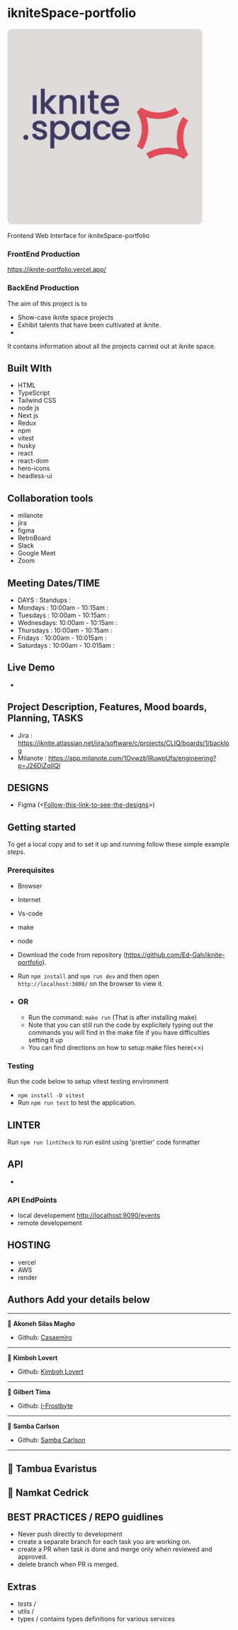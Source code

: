 # ikniteSpace-portfolio

![iknitelogo](/assets/images/iknite-logo.png)

Frontend Web Interface for ikniteSpace-portfolio

### FrontEnd Production

https://iknite-portfolio.vercel.app/

### BackEnd Production

The aim of this project is to 

- Show-case iknite space projects
- Exhibit talents that have been cultivated at iknite.
- 

It contains information about all the projects carried out at iknite space.

## Built WIth

- HTML
- TypeScript
- Tailwind CSS
- node js
- Next js
- Redux
- npm
- vitest
- husky
- react
- react-dom
- hero-icons
- headless-ui

## Collaboration tools

- milanote
- jira
- figma
- RetroBoard
- Slack
- Google Meet
- Zoom

## Meeting Dates/TIME

- DAYS : Standups :
- Mondays : 10:00am - 10:15am :
- Tuesdays : 10:00am - 10:15am :
- Wednesdays: 10:00am - 10:15am :
- Thursdays : 10:00am - 10:15am :
- Fridays : 10:00am - 10:015am :
- Saturdays : 10:00am - 10:015am :

## Live Demo

-

## Project Description, Features, Mood boards, Planning, TASKS

- Jira : <https://iknite.atlassian.net/jira/software/c/projects/CLIQ/boards/1/backlog>
- Milanote : <https://app.milanote.com/1Ovwzb1RuwpUfa/engineering?p=J26DiZqIlQI>

## DESIGNS

- Figma (<[Follow-this-link-to-see-the-designs]>)

## Getting started

To get a local copy and to set it up and running follow these simple example steps.

### Prerequisites

- Browser
- Internet
- Vs-code
- make
- node

- Download the code from repository (<https://github.com/Ed-Gah/iknite-portfolio>).
- Run `npm install` and `npm run dev` and then open `http://localhost:3000/` on the browser to view it.
- ### OR

  - Run the command: `make run` (That is after installing make)
  - Note that you can still run the code by explicitely typing out the commands you will find in the make file if you have difficulties setting it up
  - You can find directions on how to setup make files here(<>)

### Testing

Run the code below to setup vitest testing environment

- `npm install -D vitest`
- Run `npm run test` to test the application.

## LINTER

Run `npm run lintCheck` to run eslint using 'prettier' code formatter

## API

-

### API EndPoints

- local developement <http://localhost:9090/events>
- remote developement

## HOSTING

- vercel
- AWS
- render

## Authors Add your details below

---

👤 **Akoneh Silas Magho**

- Github: [Casaemiro](https://github.com/Casaemiro/)

---

👤 **Kimboh Lovert**

- Github: [Kimboh Lovert](https://github.com/Casaemiro/)

---

👤 **Gilbert Tima**

- Github: [I-Frostbyte](https://github.com/Casaemiro/)

---

👤 **Samba Carlson**

- Github: [Samba Carlson](https://github.com/Casaemiro/)

---

## 👤 Tambua Evaristus

## 👤 Namkat Cedrick


## BEST PRACTICES / REPO guidlines

- Never push directly to development
- create a separate branch for each task you are working on.
- create a PR when task is done and merge only when reviewed and approved.
- delete branch when PR is merged.

## Extras

- _tests_ / <!-- tests goes in here -->
- utils / <!-- ultility functions are placed here-->
- types / contains types definitions for various services

[follow-this-link-to-see-the-designs]: https://www.figma.com/file/wGmqoWZ387Hs9fnuhRimiu/Iknite-Space-Portfolio?type=design&node-id=1%3A3&mode=design&t=tg8B3avu0FPjztDX-1
